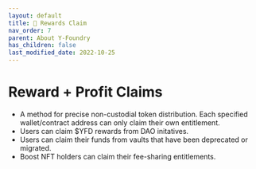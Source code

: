 ```yaml
---
layout: default
title: 💸 Rewards Claim
nav_order: 7
parent: About Y-Foundry
has_children: false
last_modified_date: 2022-10-25
---
```


# Reward + Profit Claims

* A method for precise non-custodial token distribution. Each specified wallet/contract address can only claim their own entitlement.
* Users can claim $YFD rewards from DAO initatives.
* Users can claim their funds from vaults that have been deprecated or migrated.
* Boost NFT holders can claim their fee-sharing entitlements.
